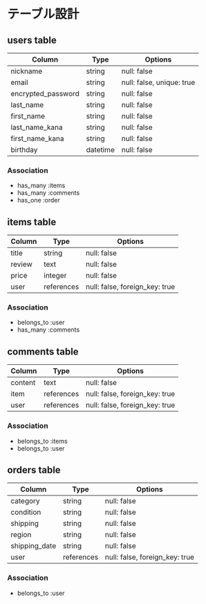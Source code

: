 # テーブル設計

## users table

| Column             | Type             | Options                   |
|--------------------|------------------|---------------------------|
| nickname           | string           | null: false               |
| email              | string           | null: false, unique: true |
| encrypted_password | string           | null: false               |
| last_name          | string           | null: false               |
| first_name         | string           | null: false               |
| last_name_kana     | string           | null: false               |
| first_name_kana    | string           | null: false               |
| birthday           | datetime         | null: false               |

### Association

* has_many :items
* has_many :comments
* has_one :order

## items table

| Column             | Type       | Options                        |
|--------------------|------------|--------------------------------|
| title              | string     | null: false                    |
| review             | text       | null: false                    |
| price              | integer    | null: false                    |
| user               | references | null: false, foreign_key: true |

### Association

- belongs_to :user
- has_many :comments

## comments table

| Column      | Type       | Options                        |
|-------------|------------|--------------------------------|
| content     | text       | null: false                    |
| item        | references | null: false, foreign_key: true |
| user        | references | null: false, foreign_key: true |

### Association

- belongs_to :items
- belongs_to :user

## orders table

| Column        | Type       | Options                        |
|-------------  |------------|--------------------------------|
| category      | string     | null: false                    |
| condition     | string     | null: false                    |
| shipping      | string     | null: false                    |
| region        | string     | null: false                    |
| shipping_date | string     | null: false                    |
| user          | references | null: false, foreign_key: true |

### Association

- belongs_to :user